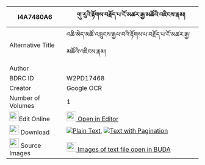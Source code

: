 |I4A7480A6|གུ་རུའི་རྟོགས་བརྗོད་པ་ངོ་མཚར་རྒྱ་མཚོའི་འཇིངས་རྣམ། 
| --- | --- 
|Alternative Title |འཆི་མེད་མཚོ་འཁྲུངས་རྒྱལ་བའི་རྟོགས་པ་བརྗོད་པ་ངོ་མཚར་རྒྱ་མཚོའི་འཇིངས་རྣམ།
|Author | 
|BDRC ID | W2PD17468
|Creator | Google OCR
|Number of Volumes| 1
|<img width="25" src="https://img.icons8.com/color/25/000000/edit-property.png">Edit Online| [<img width="25" src="https://avatars.githubusercontent.com/u/45091458?s=200&v=4"> Open in Editor](http://editor.openpecha.org/I4A7480A6)
|<img width="25" src="https://img.icons8.com/fluent/48/000000/download-2.png"/>  Download | [![](https://img.icons8.com/color/20/000000/txt.png)Plain Text](https://github.com/Openpecha/I4A7480A6/releases/download/v1/guru_i_tokjopa_ngotsar_gyatso__plain_I4A7480A6.zip), [![](https://img.icons8.com/color/20/000000/txt.png)Text with Pagination](https://github.com/Openpecha/I4A7480A6/releases/download/v1/guru_i_tokjopa_ngotsar_gyatso__pages_I4A7480A6.zip)
|<img width="25" src="https://img.icons8.com/plasticine/100/000000/pictures-folder.png"/>  Source Images | [<img width="25" src="https://library.bdrc.io/icons/BUDA-small.svg"> Images of text file open in BUDA](https://library.bdrc.io/show/bdr:W2PD17468)